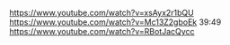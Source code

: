 https://www.youtube.com/watch?v=xsAyx2r1bQU
https://www.youtube.com/watch?v=Mc13Z2gboEk
39:49
https://www.youtube.com/watch?v=RBotJacQycc
